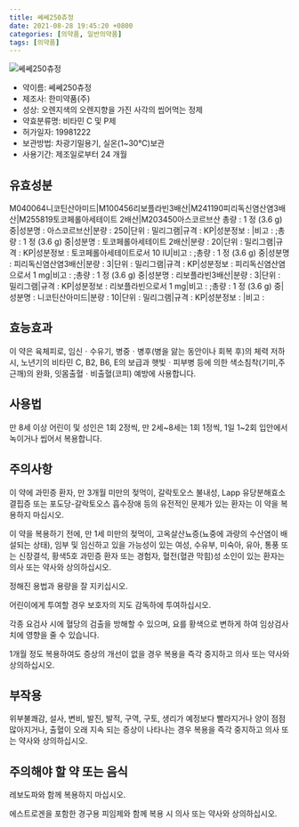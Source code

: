 ```yaml
---
title: 쎄쎄250츄정
date: 2021-08-28 19:45:20 +0800
categories: [의약품, 일반의약품]
tags: [의약품]
---
```

![쎄쎄250츄정](https://nedrug.mfds.go.kr/pbp/cmn/itemImageDownload/147427577106000177)

- 약이름: 쎄쎄250츄정
- 제조사: 한미약품(주)
- 성상: 오렌지색의 오렌지향을 가진 사각의 씹어먹는 정제
- 약효분류명: 비타민 C 및 P제
- 허가일자: 19981222
- 보관방법: 차광기밀용기, 실온(1~30℃)보관
- 사용기간: 제조일로부터 24 개월
## 유효성분
M040064니코틴산아미드|M100456리보플라빈3배산|M241190피리독신염산염3배산|M255819토코페롤아세테이트 2배산|M203450아스코르브산
총량 : 1 정 (3.6 g) 중|성분명 : 아스코르브산|분량 : 250|단위 : 밀리그램|규격 : KP|성분정보 : |비고 : ;총량 : 1 정 (3.6 g) 중|성분명 : 토코페롤아세테이트 2배산|분량 : 20|단위 : 밀리그램|규격 : KP|성분정보 : 토코페롤아세테이트로서 10 IU|비고 : ;총량 : 1 정 (3.6 g) 중|성분명 : 피리독신염산염3배산|분량 : 3|단위 : 밀리그램|규격 : KP|성분정보 : 피리독신염산염으로서 1 mg|비고 : ;총량 : 1 정 (3.6 g) 중|성분명 : 리보플라빈3배산|분량 : 3|단위 : 밀리그램|규격 : KP|성분정보 : 리보플라빈으로서 1 mg|비고 : ;총량 : 1 정 (3.6 g) 중|성분명 : 니코틴산아미드|분량 : 10|단위 : 밀리그램|규격 : KP|성분정보 : |비고 :
## 효능효과
이 약은 육체피로, 임신ㆍ수유기, 병중ㆍ병후(병을 앓는 동안이나 회복 후)의 체력 저하 시, 노년기의 비타민 C, B2, B6, E의 보급과 햇빛ㆍ피부병 등에 의한 색소침착(기미,주근깨)의 완화, 잇몸출혈ㆍ비출혈(코피) 예방에 사용합니다.

## 사용법
만 8세 이상 어린이 및 성인은 1회 2정씩, 만 2세~8세는 1회 1정씩, 1일 1~2회 입안에서 녹이거나 씹어서 복용합니다.

## 주의사항
이 약에 과민증 환자, 만 3개월 미만의 젖먹이, 갈락토오스 불내성, Lapp 유당분해효소 결핍증 또는 포도당-갈락토오스 흡수장애 등의 유전적인 문제가 있는 환자는 이 약을 복용하지 마십시오.

이 약을 복용하기 전에, 만 1세 미만의 젖먹이, 고옥살산뇨증(뇨중에 과량의 수산염이 배설되는 상태), 임부 및 임신하고 있을 가능성이 있는 여성, 수유부, 미숙아, 유아, 통풍 또는 신장결석, 황색5호 과민증 환자 또는 경험자, 혈전(혈관 막힘)성 소인이 있는 환자는 의사 또는 약사와 상의하십시오.

정해진 용법과 용량을 잘 지키십시오.

어린이에게 투여할 경우 보호자의 지도 감독하에 투여하십시오.

각종 요검사 시에 혈당의 검출을 방해할 수 있으며, 요를 황색으로 변하게 하여 임상검사치에 영향을 줄 수 있습니다.

1개월 정도 복용하여도 증상의 개선이 없을 경우 복용을 즉각 중지하고 의사 또는 약사와 상의하십시오.

## 부작용
위부불쾌감, 설사, 변비, 발진, 발적, 구역, 구토, 생리가 예정보다 빨라지거나 양이 점점 많아지거나, 출혈이 오래 지속 되는 증상이 나타나는 경우 복용을 즉각 중지하고 의사 또는 약사와 상의하십시오.

## 주의해야 할 약 또는 음식
레보도파와 함께 복용하지 마십시오.

에스트로겐을 포함한 경구용 피임제와 함께 복용 시 의사 또는 약사와 상의하십시오.

